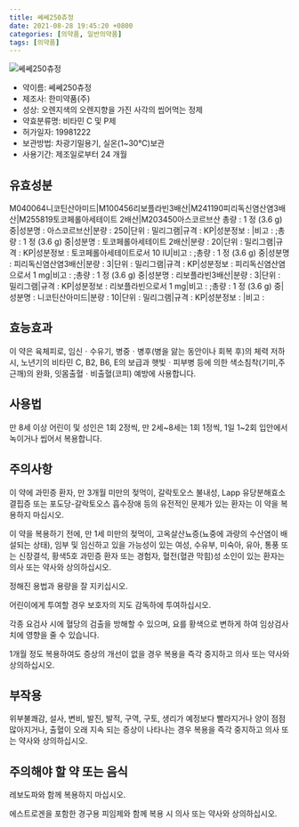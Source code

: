 ```yaml
---
title: 쎄쎄250츄정
date: 2021-08-28 19:45:20 +0800
categories: [의약품, 일반의약품]
tags: [의약품]
---
```

![쎄쎄250츄정](https://nedrug.mfds.go.kr/pbp/cmn/itemImageDownload/147427577106000177)

- 약이름: 쎄쎄250츄정
- 제조사: 한미약품(주)
- 성상: 오렌지색의 오렌지향을 가진 사각의 씹어먹는 정제
- 약효분류명: 비타민 C 및 P제
- 허가일자: 19981222
- 보관방법: 차광기밀용기, 실온(1~30℃)보관
- 사용기간: 제조일로부터 24 개월
## 유효성분
M040064니코틴산아미드|M100456리보플라빈3배산|M241190피리독신염산염3배산|M255819토코페롤아세테이트 2배산|M203450아스코르브산
총량 : 1 정 (3.6 g) 중|성분명 : 아스코르브산|분량 : 250|단위 : 밀리그램|규격 : KP|성분정보 : |비고 : ;총량 : 1 정 (3.6 g) 중|성분명 : 토코페롤아세테이트 2배산|분량 : 20|단위 : 밀리그램|규격 : KP|성분정보 : 토코페롤아세테이트로서 10 IU|비고 : ;총량 : 1 정 (3.6 g) 중|성분명 : 피리독신염산염3배산|분량 : 3|단위 : 밀리그램|규격 : KP|성분정보 : 피리독신염산염으로서 1 mg|비고 : ;총량 : 1 정 (3.6 g) 중|성분명 : 리보플라빈3배산|분량 : 3|단위 : 밀리그램|규격 : KP|성분정보 : 리보플라빈으로서 1 mg|비고 : ;총량 : 1 정 (3.6 g) 중|성분명 : 니코틴산아미드|분량 : 10|단위 : 밀리그램|규격 : KP|성분정보 : |비고 :
## 효능효과
이 약은 육체피로, 임신ㆍ수유기, 병중ㆍ병후(병을 앓는 동안이나 회복 후)의 체력 저하 시, 노년기의 비타민 C, B2, B6, E의 보급과 햇빛ㆍ피부병 등에 의한 색소침착(기미,주근깨)의 완화, 잇몸출혈ㆍ비출혈(코피) 예방에 사용합니다.

## 사용법
만 8세 이상 어린이 및 성인은 1회 2정씩, 만 2세~8세는 1회 1정씩, 1일 1~2회 입안에서 녹이거나 씹어서 복용합니다.

## 주의사항
이 약에 과민증 환자, 만 3개월 미만의 젖먹이, 갈락토오스 불내성, Lapp 유당분해효소 결핍증 또는 포도당-갈락토오스 흡수장애 등의 유전적인 문제가 있는 환자는 이 약을 복용하지 마십시오.

이 약을 복용하기 전에, 만 1세 미만의 젖먹이, 고옥살산뇨증(뇨중에 과량의 수산염이 배설되는 상태), 임부 및 임신하고 있을 가능성이 있는 여성, 수유부, 미숙아, 유아, 통풍 또는 신장결석, 황색5호 과민증 환자 또는 경험자, 혈전(혈관 막힘)성 소인이 있는 환자는 의사 또는 약사와 상의하십시오.

정해진 용법과 용량을 잘 지키십시오.

어린이에게 투여할 경우 보호자의 지도 감독하에 투여하십시오.

각종 요검사 시에 혈당의 검출을 방해할 수 있으며, 요를 황색으로 변하게 하여 임상검사치에 영향을 줄 수 있습니다.

1개월 정도 복용하여도 증상의 개선이 없을 경우 복용을 즉각 중지하고 의사 또는 약사와 상의하십시오.

## 부작용
위부불쾌감, 설사, 변비, 발진, 발적, 구역, 구토, 생리가 예정보다 빨라지거나 양이 점점 많아지거나, 출혈이 오래 지속 되는 증상이 나타나는 경우 복용을 즉각 중지하고 의사 또는 약사와 상의하십시오.

## 주의해야 할 약 또는 음식
레보도파와 함께 복용하지 마십시오.

에스트로겐을 포함한 경구용 피임제와 함께 복용 시 의사 또는 약사와 상의하십시오.

